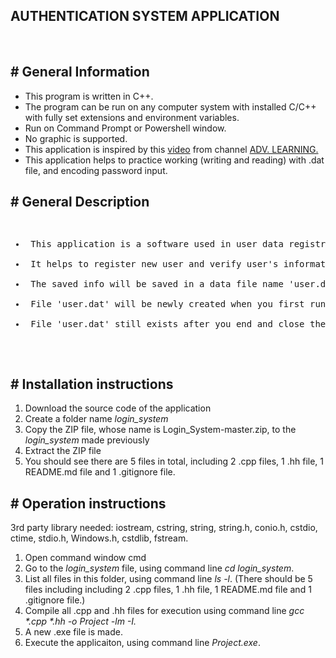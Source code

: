 ## AUTHENTICATION SYSTEM APPLICATION
<br>

<h2># General Information</h2>
<ul>
<li>This program is written in C++.</li>
<li>The program can be run on any computer system with installed C/C++ with fully set extensions and environment variables.</li>
<li>Run on Command Prompt or Powershell window.</li>
<li>No graphic is supported.</li>
<li>This application is inspired by this <a href = "https://www.youtube.com/watch?v=xtk14TcWaN4&list=WL&index=5&t=2077s">video</a> from channel <a href = "https://www.youtube.com/c/ADVLEARNING">ADV. LEARNING.</a></li>
<li>This application helps to practice working (writing and reading) with .dat file, and encoding password input.</li>
</ul>

<h2># General Description</h2>
<pre>
<ul>
<li> This application is a software used in user data registration and authentication. </li>
<li> It helps to register new user and verify user's information, store and display them if neccessary.</li>
<li> The saved info will be saved in a data file name 'user.dat'.</li>
<li> File 'user.dat' will be newly created when you first run the program. The following users' data can be appended after.</li>
<li> File 'user.dat' still exists after you end and close the program.</li>
</ul>
</pre>

<h2># Installation instructions </h2>
<ol>
<li>Download the source code of the application</li>
<li>Create a folder name <em>login_system</em></li>
<li>Copy the ZIP file, whose name is Login_System-master.zip, to the <em>login_system</em> made previously</li>
<li>Extract the ZIP file</li>
<li>You should see there are 5 files in total, including 2 .cpp files, 1 .hh file, 1 README.md file and 1 .gitignore file.</li>
</ol>

<h2># Operation instructions</h2>
3rd party library needed: iostream, cstring, string, string.h, conio.h, cstdio, ctime, stdio.h, Windows.h, cstdlib, fstream.
<ol>
<li>Open command window cmd</li>
<li>Go to the <em>login_system</em> file, using command line <em>cd login_system</em>.</li>
<li>List all files in this folder, using command line <em>ls -l</em>. (There should be 5 files including including 2 .cpp files, 1 .hh file, 1 README.md file and 1 .gitignore file.)</li>
<li>Compile all .cpp and .hh files for execution using command line <em>gcc *.cpp *.hh -o Project -lm -I.</em></li>
<li>A new .exe file is made.</li>
<li>Execute the applicaiton, using command line <em>Project.exe</em>.</li>
</ol>